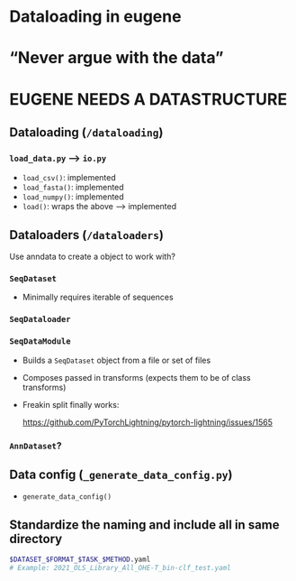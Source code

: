 # Dataloading in eugene

# “Never argue with the data”

# EUGENE NEEDS A DATASTRUCTURE

## Dataloading (`/dataloading`)

### `load_data.py` —> `io.py`

- `load_csv()`: implemented
- `load_fasta()`: implemented
- `load_numpy()`: implemented
- `load()`: wraps the above —> implemented

## Dataloaders (`/dataloaders`)

Use anndata to create a object to work with?

### `SeqDataset`

- Minimally requires iterable of sequences

### `SeqDataloader`

### `SeqDataModule`

- Builds a `SeqDataset` object from a file or set of files
- Composes passed in transforms (expects them to be of class transforms)
- Freakin split finally works:
    
    https://github.com/PyTorchLightning/pytorch-lightning/issues/1565
    

### `AnnDataset`?

## Data config (`_generate_data_config.py`)

- `generate_data_config()`

## Standardize the naming and include all in same directory

```bash
$DATASET_$FORMAT_$TASK_$METHOD.yaml
# Example: 2021_OLS_Library_All_OHE-T_bin-clf_test.yaml
```